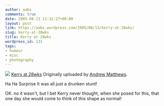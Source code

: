```yaml
---
author: aabs
comments: true
date: 2005-08-13 11:32:27+00:00
layout: post
link: https://aabs.wordpress.com/2005/08/13/kerry-at-28wks/
slug: kerry-at-28wks
title: Kerry at 28wks
wordpress_id: 131
tags:
- humour
- misc
- photography
---
```


[![](http://photos23.flickr.com/33532192_9bea24bf58_m.jpg)](http://www.flickr.com/photos/aabs/33532192/)
[Kerry at 28wks](http://www.flickr.com/photos/aabs/33532192/)
Originally uploaded by [Andrew Matthews](http://www.flickr.com/people/aabs/).

Ha Ha Surprise
It was all just a drunken stunt!

OK. no it wasn't, but I bet Kerry never thought, when she posed for this, that one day she would come to think of this shape as normal!
